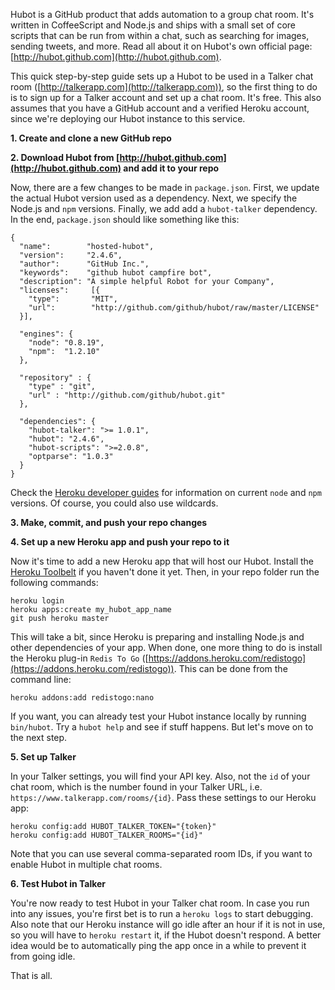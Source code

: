 Hubot is a GitHub product that adds automation to a group chat room. It's written in CoffeeScript and Node.js and ships with a small set of core scripts that can be run from within a chat, such as searching for images, sending tweets, and more. Read all about it on Hubot's own official page: [http://hubot.github.com](http://hubot.github.com).

This quick step-by-step guide sets up a Hubot to be used in a Talker chat room ([http://talkerapp.com](http://talkerapp.com)), so the first thing to do is to sign up for a Talker account and set up a chat room. It's free. This also assumes that you have a GitHub account and a verified Heroku account, since we're deploying our Hubot instance to this service.

**1. Create and clone a new GitHub repo**

**2. Download Hubot from [http://hubot.github.com](http://hubot.github.com) and add it to your repo**

Now, there are a few changes to be made in `package.json`. First, we update the actual Hubot version used as a dependency. Next, we specify the Node.js and `npm` versions. Finally, we add add a `hubot-talker` dependency. In the end, `package.json` should like something like this:

    {
      "name":        "hosted-hubot",
      "version":     "2.4.6",
      "author":      "GitHub Inc.",
      "keywords":    "github hubot campfire bot",
      "description": "A simple helpful Robot for your Company",
      "licenses":     [{
        "type":       "MIT",
        "url":        "http://github.com/github/hubot/raw/master/LICENSE"
      }],

      "engines": {
        "node": "0.8.19",
        "npm":  "1.2.10"
      },

      "repository" : {
        "type" : "git",
        "url" : "http://github.com/github/hubot.git"
      },

      "dependencies": {
        "hubot-talker": ">= 1.0.1",
        "hubot": "2.4.6",
        "hubot-scripts": ">=2.0.8",
        "optparse": "1.0.3"
      }
    }

Check the [Heroku developer guides](https://devcenter.heroku.com/articles/nodejs-versions) for information on current `node` and `npm` versions. Of course, you could also use wildcards.

**3. Make, commit, and push your repo changes**

**4. Set up a new Heroku app and push your repo to it**

Now it's time to add a new Heroku app that will host our Hubot. Install the [Heroku Toolbelt](https://toolbelt.heroku.com) if you haven't done it yet. Then, in your repo folder run the following commands:

    heroku login
    heroku apps:create my_hubot_app_name
    git push heroku master

This will take a bit, since Heroku is preparing and installing Node.js and other dependencies of your app. When done, one more thing to do is install the Heroku plug-in `Redis To Go` ([https://addons.heroku.com/redistogo](https://addons.heroku.com/redistogo)). This can be done from the command line:

    heroku addons:add redistogo:nano

If you want, you can already test your Hubot instance locally by running `bin/hubot`. Try a `hubot help` and see if stuff happens. But let's move on to the next step.

**5. Set up Talker**

In your Talker settings, you will find your API key. Also, not the `id` of your chat room, which is the number found in your Talker URL, i.e. `https://www.talkerapp.com/rooms/{id}`. Pass these settings to our Heroku app:

    heroku config:add HUBOT_TALKER_TOKEN="{token}"
    heroku config:add HUBOT_TALKER_ROOMS="{id}"

Note that you can use several comma-separated room IDs, if you want to enable Hubot in multiple chat rooms.

**6. Test Hubot in Talker**

You're now ready to test Hubot in your Talker chat room. In case you run into any issues, you're first bet is to run a `heroku logs` to start debugging. Also note that our Heroku instance will go idle after an hour if it is not in use, so you will have to `heroku restart` it, if the Hubot doesn't respond. A better idea would be to automatically ping the app once in a while to prevent it from going idle.

That is all.



